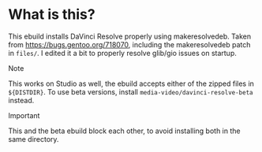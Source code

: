 # What is this?
This ebuild installs DaVinci Resolve properly using makeresolvedeb. Taken from https://bugs.gentoo.org/718070, including the makeresolvedeb patch in `files/`. I edited it a bit to properly resolve glib/gio issues on startup.

> [!NOTE]
> This works on Studio as well, the ebuild accepts either of the zipped files in `${DISTDIR}`.
> To use beta versions, install `media-video/davinci-resolve-beta` instead.

> [!IMPORTANT]
> This and the beta ebuild block each other, to avoid installing both in the same directory.

